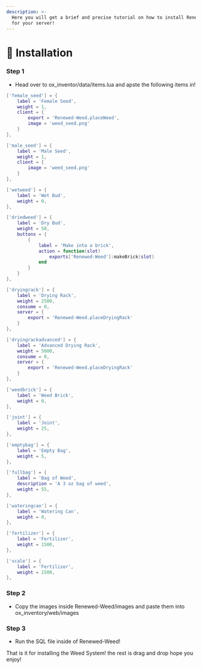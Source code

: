 ```yaml
---
description: >-
  Here you will get a brief and precise tutorial on how to install Renewed Weed
  for your server!
---
```


# 📄 Installation

### Step 1

* Head over to ox\_inventor/data/items.lua and apste the following items in!

```lua
['female_seed'] = {
	label = 'Female Seed',
	weight = 1,
	client = {
		export = 'Renewed-Weed.placeWeed',
		image = 'weed_seed.png'
	}
},

['male_seed'] = {
	label = 'Male Seed',
	weight = 1,
	client = {
		image = 'weed_seed.png'
	}
},

['wetweed'] = {
	label = 'Wet Bud',
	weight = 0,
},

['driedweed'] = {
	label = 'Dry Bud',
	weight = 50,
	buttons = {
		{
			label = 'Make into a brick',
			action = function(slot)
				exports['Renewed-Weed']:makeBrick(slot)
			end
		}
	}
},

['dryingrack'] = {
	label = 'Drying Rack',
	weight = 2500,
	consume = 0,
	server = {
		export = 'Renewed-Weed.placeDryingRack'
	}
},

['dryingrackadvanced'] = {
	label = 'Advanced Drying Rack',
	weight = 5000,
	consume = 0,
	server = {
		export = 'Renewed-Weed.placeDryingRack'
	}
},

['weedbrick'] = {
	label = 'Weed Brick',
	weight = 0,
},

['joint'] = {
	label = 'Joint',
	weight = 25,
},

['emptybag'] = {
	label = 'Empty Bag',
	weight = 5,
},

['fullbag'] = {
	label = 'Bag of Weed',
	description = 'A 3 oz bag of weed',
	weight = 55,
},

['wateringcan'] = {
	label = 'Watering Can',
	weight = 0,
},

['fertilizer'] = {
	label = 'Fertilizer',
	weight = 1500,
},

['scale'] = {
	label = 'Fertilizer',
	weight = 1500,
},
```

### Step 2

* Copy the images inside Renewed-Weed/images and paste them into ox\_inventory/web/images

### Step 3

* Run the SQL file inside of Renewed-Weed!

That is it for installing the Weed System! the rest is drag and drop hope you enjoy!
